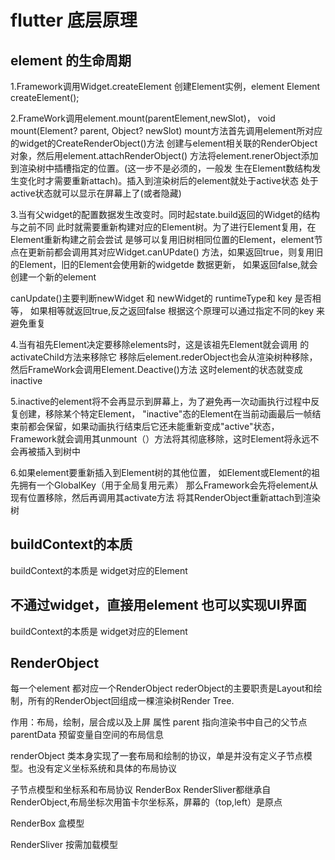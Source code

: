 # flutter 底层原理

## element 的生命周期
1.Framework调用Widget.createElement 创建Element实例，element
Element createElement();

2.FrameWork调用element.mount(parentElement,newSlot)，
void mount(Element? parent, Object? newSlot)
mount方法首先调用element所对应的widget的CreateRenderObject()方法
创建与element相关联的RenderObject对象，然后用element.attachRenderObject()
方法将element.renerObject添加到渲染树中插槽指定的位置。(这一步不是必须的，一般发
生在Element数结构发生变化时才需要重新attach)。插入到渲染树后的element就处于active状态
处于active状态就可以显示在屏幕上了(或者隐藏)

3.当有父widget的配置数据发生改变时。同时起state.build返回的Widget的结构与之前不同
此时就需要重新构建对应的Element树。为了进行Element复用，在Element重新构建之前会尝试
是够可以复用旧树相同位置的Element，element节点在更新前都会调用其对应Widget.canUPdate()
方法，如果返回true，则复用旧的Element，旧的Element会使用新的widgetde 数据更新，
如果返回false,就会创建一个新的element

canUpdate()主要判断newWidget 和 newWidget的 runtimeType和 key 是否相等，
如果相等就返回true,反之返回false
根据这个原理可以通过指定不同的key 来避免重复

4.当有祖先Element决定要移除elements时，这是该祖先Element就会调用
的activateChild方法来移除它
移除后element.rederObject也会从渲染树种移除，
然后FrameWork会调用Element.Deactive()方法
这时element的状态就变成inactive

5.inactive的element将不会再显示到屏幕上，为了避免再一次动画执行过程中反复创建，移除某个特定Element，
"inactive"态的Element在当前动画最后一帧结束前都会保留，如果动画执行结束后它还未能重新变成"active"状态，
Framework就会调用其unmount（）方法将其彻底移除，这时Element将永远不会再被插入到树中

6.如果element要重新插入到Element树的其他位置，
如Element或Element的祖先拥有一个GlobalKey（用于全局复用元素）
那么Framework会先将element从现有位置移除，然后再调用其activate方法
将其RenderObject重新attach到渲染树

## buildContext的本质
buildContext的本质是 widget对应的Element


## 不通过widget，直接用element 也可以实现UI界面
buildContext的本质是 widget对应的Element

## RenderObject
每一个element 都对应一个RenderObject
rederObject的主要职责是Layout和绘制，所有的RenderObject回组成一棵渲染树Render Tree.

作用：布局，绘制，层合成以及上屏
属性
parent
   指向渲染书中自己的父节点
parentData
   预留变量自空间的布局信息

renderObject 类本身实现了一套布局和绘制的协议，单是并没有定义子节点模型。也没有定义坐标系统和具体的布局协议


子节点模型和坐标系和布局协议 
RenderBox RenderSliver都继承自RenderObject,布局坐标次用笛卡尔坐标系，屏幕的（top,left）是原点

RenderBox 盒模型

RenderSliver 按需加载模型